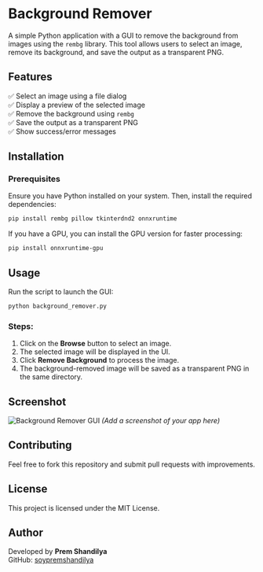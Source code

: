 # Background Remover

A simple Python application with a GUI to remove the background from images using the `rembg` library. This tool allows users to select an image, remove its background, and save the output as a transparent PNG.

## Features
✅ Select an image using a file dialog  
✅ Display a preview of the selected image  
✅ Remove the background using `rembg`  
✅ Save the output as a transparent PNG  
✅ Show success/error messages  

## Installation
### Prerequisites
Ensure you have Python installed on your system. Then, install the required dependencies:
```sh
pip install rembg pillow tkinterdnd2 onnxruntime
```
If you have a GPU, you can install the GPU version for faster processing:
```sh
pip install onnxruntime-gpu
```

## Usage
Run the script to launch the GUI:
```sh
python background_remover.py
```
### Steps:
1. Click on the **Browse** button to select an image.
2. The selected image will be displayed in the UI.
3. Click **Remove Background** to process the image.
4. The background-removed image will be saved as a transparent PNG in the same directory.

## Screenshot
![Background Remover GUI](screenshot.png) *(Add a screenshot of your app here)*

## Contributing
Feel free to fork this repository and submit pull requests with improvements.

## License
This project is licensed under the MIT License.

## Author
Developed by **Prem Shandilya**  
GitHub: [soypremshandilya](https://github.com/soypremshandilya)

